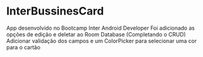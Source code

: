 # InterBussinesCard
App desenvolvido no Bootcamp Inter Android Developer
Foi adicionado as opções de edição e deletar ao Room Database (Completando o CRUD)
Adicionar validação dos campos e um ColorPicker para selecionar uma cor para o cartão
